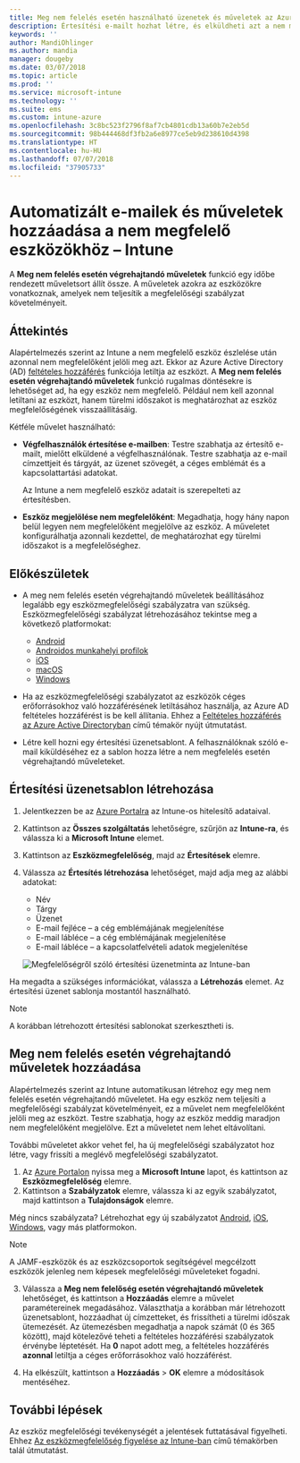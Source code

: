 ```yaml
---
title: Meg nem felelés esetén használható üzenetek és műveletek az Azure-beli Microsoft Intune-ban | Microsoft Docs
description: Értesítési e-mailt hozhat létre, és elküldheti azt a nem megfelelő eszközökre. Miután az eszköz nem megfelelőként lett megjelölve, hozzáadhat olyan műveleteket, mint a türelmi időszak kijelölése a megfelelőség teljesítéséig, vagy egy ütemterv, amely az eszköz megfelelővé válásáig letiltja a hozzáférést. Mindezt megteheti az Azure-beli Microsoft Intune használatával.
keywords: ''
author: MandiOhlinger
ms.author: mandia
manager: dougeby
ms.date: 03/07/2018
ms.topic: article
ms.prod: ''
ms.service: microsoft-intune
ms.technology: ''
ms.suite: ems
ms.custom: intune-azure
ms.openlocfilehash: 3c8bc523f2796f8af7cb4801cdb13a60b7e2eb5d
ms.sourcegitcommit: 98b444468df3fb2a6e8977ce5eb9d238610d4398
ms.translationtype: HT
ms.contentlocale: hu-HU
ms.lasthandoff: 07/07/2018
ms.locfileid: "37905733"
---
```

# <a name="automate-email-and-add-actions-for-noncompliant-devices---intune"></a>Automatizált e-mailek és műveletek hozzáadása a nem megfelelő eszközökhöz – Intune

A **Meg nem felelés esetén végrehajtandó műveletek** funkció egy időbe rendezett műveletsort állít össze. A műveletek azokra az eszközökre vonatkoznak, amelyek nem teljesítik a megfelelőségi szabályzat követelményeit. 

## <a name="overview"></a>Áttekintés
Alapértelmezés szerint az Intune a nem megfelelő eszköz észlelése után azonnal nem megfelelőként jelöli meg azt. Ekkor az Azure Active Directory (AD) [feltételes hozzáférés](https://docs.microsoft.com/azure/active-directory/active-directory-conditional-access-azure-portal) funkciója letiltja az eszközt. A **Meg nem felelés esetén végrehajtandó műveletek** funkció rugalmas döntésekre is lehetőséget ad, ha egy eszköz nem megfelelő. Például nem kell azonnal letiltani az eszközt, hanem türelmi időszakot is meghatározhat az eszköz megfelelőségének visszaállításáig.

Kétféle művelet használható:

- **Végfelhasználók értesítése e-mailben**: Testre szabhatja az értesítő e-mailt, mielőtt elküldené a végfelhasználónak. Testre szabhatja az e-mail címzettjeit és tárgyát, az üzenet szövegét, a céges emblémát és a kapcsolattartási adatokat.

    Az Intune a nem megfelelő eszköz adatait is szerepelteti az értesítésben.

- **Eszköz megjelölése nem megfelelőként**: Megadhatja, hogy hány napon belül legyen nem megfelelőként megjelölve az eszköz. A műveletet konfigurálhatja azonnali kezdettel, de meghatározhat egy türelmi időszakot is a megfelelőséghez.

## <a name="before-you-begin"></a>Előkészületek

- A meg nem felelés esetén végrehajtandó műveletek beállításához legalább egy eszközmegfelelőségi szabályzatra van szükség. Eszközmegfelelőségi szabályzat létrehozásához tekintse meg a következő platformokat:

  - [Android](compliance-policy-create-android.md)
  - [Androidos munkahelyi profilok](compliance-policy-create-android-for-work.md)
  - [iOS](compliance-policy-create-ios.md)
  - [macOS](compliance-policy-create-mac-os.md)
  - [Windows](compliance-policy-create-windows.md)

- Ha az eszközmegfelelőségi szabályzatot az eszközök céges erőforrásokhoz való hozzáférésének letiltásához használja, az Azure AD feltételes hozzáférést is be kell állítania. Ehhez a [Feltételes hozzáférés az Azure Active Directoryban](https://docs.microsoft.com/azure/active-directory/active-directory-conditional-access-azure-portal) című témakör nyújt útmutatást.

- Létre kell hozni egy értesítési üzenetsablont. A felhasználóknak szóló e-mail kiküldéséhez ez a sablon hozza létre a nem megfelelés esetén végrehajtandó műveleteket.

## <a name="create-a-notification-message-template"></a>Értesítési üzenetsablon létrehozása

1. Jelentkezzen be az [Azure Portalra](https://portal.azure.com) az Intune-os hitelesítő adataival. 
2. Kattintson az **Összes szolgáltatás** lehetőségre, szűrjön az **Intune-ra**, és válassza ki a **Microsoft Intune** elemet.
3. Kattintson az **Eszközmegfelelőség**, majd az **Értesítések** elemre. 
4. Válassza az **Értesítés létrehozása** lehetőséget, majd adja meg az alábbi adatokat:

   - Név
   - Tárgy
   - Üzenet
   - E-mail fejléce – a cég emblémájának megjelenítése
   - E-mail lábléce – a cég emblémájának megjelenítése
   - E-mail lábléce – a kapcsolatfelvételi adatok megjelenítése

   ![Megfelelőségről szóló értesítési üzenetminta az Intune-ban](./media/actionsfornoncompliance-1.PNG)

Ha megadta a szükséges információkat, válassza a **Létrehozás** elemet. Az értesítési üzenet sablonja mostantól használható.

> [!NOTE]
> A korábban létrehozott értesítési sablonokat szerkesztheti is.

## <a name="add-actions-for-noncompliance"></a>Meg nem felelés esetén végrehajtandó műveletek hozzáadása

Alapértelmezés szerint az Intune automatikusan létrehoz egy meg nem felelés esetén végrehajtandó műveletet. Ha egy eszköz nem teljesíti a megfelelőségi szabályzat követelményeit, ez a művelet nem megfelelőként jelöli meg az eszközt. Testre szabhatja, hogy az eszköz meddig maradjon nem megfelelőként megjelölve. Ezt a műveletet nem lehet eltávolítani.

További műveletet akkor vehet fel, ha új megfelelőségi szabályzatot hoz létre, vagy frissíti a meglévő megfelelőségi szabályzatot. 

1. Az [Azure Portalon](https://portal.azure.com) nyissa meg a **Microsoft Intune** lapot, és kattintson az **Eszközmegfelelőség** elemre.
2. Kattintson a **Szabályzatok** elemre, válassza ki az egyik szabályzatot, majd kattintson a **Tulajdonságok** elemre. 

  Még nincs szabályzata? Létrehozhat egy új szabályzatot [Android](compliance-policy-create-android.md), [iOS](compliance-policy-create-ios.md), [Windows](compliance-policy-create-windows.md), vagy más platformokon.
  
  > [!NOTE]
  > A JAMF-eszközök és az eszközcsoportok segítségével megcélzott eszközök jelenleg nem képesek megfelelőségi műveleteket fogadni.

3. Válassza a **Meg nem felelőség esetén végrehajtandó műveletek** lehetőséget, és kattintson a **Hozzáadás** elemre a művelet paramétereinek megadásához. Választhatja a korábban már létrehozott üzenetsablont, hozzáadhat új címzetteket, és frissítheti a türelmi időszak ütemezését. Az ütemezésben megadhatja a napok számát (0 és 365 között), majd kötelezővé teheti a feltételes hozzáférési szabályzatok érvénybe léptetését. Ha **0** napot adott meg, a feltételes hozzáférés **azonnal** letiltja a céges erőforrásokhoz való hozzáférést.

4. Ha elkészült, kattintson a **Hozzáadás** > **OK** elemre a módosítások mentéséhez.

## <a name="next-steps"></a>További lépések
Az eszköz megfelelőségi tevékenységét a jelentések futtatásával figyelheti. Ehhez [Az eszközmegfelelőség figyelése az Intune-ban](device-compliance-monitor.md) című témakörben talál útmutatást.
